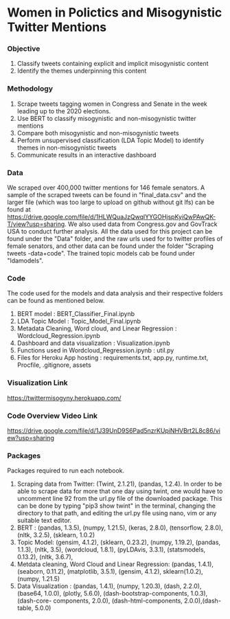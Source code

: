 # Women in Polictics and Misogynistic Twitter Mentions

### Objective
1. Classify tweets containing explicit and implicit misogynistic content 
2. Identify the themes underpinning this content

### Methodology
1. Scrape tweets tagging women in Congress and Senate in the week leading up to the 2020 elections. 
2. Use BERT to classify misogynistic and non-misogynistic twitter mentions
3. Compare both misogynistic and non-misogynistic tweets
4. Perform unsupervised classification (LDA Topic Model) to identify themes in non-misogynistic tweets
5. Communicate results in an interactive dashboard

### Data
We scraped over 400,000 twitter mentions for 146 female senators. A sample of the scraped tweets can be found in "final_data.csv" and the larger file (which was too large to upload on github without git lfs) can be found at https://drive.google.com/file/d/1HLWQuaJzQwqlYYGOHjspKyiQwPAwQK-T/view?usp=sharing. We also used data from Congress.gov and GovTrack USA to conduct further analysis.
All the data used for this project can be found under the "Data" folder, and the raw urls used for to twitter profiles of female senators, and other data can be found under the folder "Scraping tweets -data+code". The trained topic models cab be found under "ldamodels". 

### Code
The code used for the models and data analysis and their respective folders can be found as mentioned below.
1. BERT model : BERT_Classifier_Final.ipynb
2. LDA Topic Model : Topic_Model_Final.ipynb
3. Metadata Cleaning, Word cloud, and Linear Regression : Wordcloud_Regression.ipynb
4. Dashboard and data visualization : Visualization.ipynb
5. Functions used in Wordcloud_Regression.ipynb : util.py
6. Files for Heroku App hosting : requirements.txt, app.py, runtime.txt, Procfile, .gitignore, assets

### Visualization Link
https://twittermisogyny.herokuapp.com/

### Code Overview Video Link
https://drive.google.com/file/d/1J39UnD9S6Pad5nzrKUpiNHVBrt2L8c86/view?usp=sharing

### Packages 
Packages required to run each notebook. 
1. Scraping data from Twitter: (Twint, 2.1.21), (pandas, 1.2.4). In order to be able to scrape data for more that one day using twint, one would have to uncomment                                  line 92 from the url.py file of the downloaded package. This can be done by typing "pip3 show twint" in the terminal, changing the                                      directory to that path, and editing the url.py file using nano, vim or any suitable text editor.  
2. BERT : (pandas, 1.3.5), (numpy, 1.21.5), (keras, 2.8.0), (tensorflow, 2.8.0), 
          (nltk, 3.2.5), (sklearn, 1.0.2)
3. Topic Model: (gensim, 4.1.2), (sklearn, 0.23.2), (numpy, 1.19.2), (pandas, 1.1.3), 
                (nltk, 3.5), (wordcloud, 1.8.1), (pyLDAvis, 3.3.1), (statsmodels, 0.13.2), (nltk, 3.6.7), 
4. Metdata cleaning, Word Cloud and Linear Regression: (pandas, 1.4.1), (seaborn, 0.11.2),  (matplotlib, 3.5.1), (gensim, 4.1.2), sklearn(1.0.2), (numpy, 1.21.5)
5. Data Visualization : (pandas, 1.4.1), (numpy, 1.20.3), (dash, 2.2.0), (base64, 1.0.0), (plotly, 5.6.0), (dash-bootstrap-components, 1.0.3), (dash-core-                                    components, 2.0.0), (dash-html-components, 2.0.0),(dash-table, 5.0.0)
